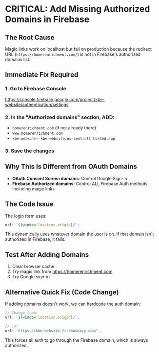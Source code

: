 # CRITICAL: Add Missing Authorized Domains in Firebase

## The Root Cause

Magic links work on localhost but fail on production because the redirect URL (`https://homerenrichment.com/`) is not in Firebase's authorized domains list.

## Immediate Fix Required

### 1. Go to Firebase Console

https://console.firebase.google.com/project/kbe-website/authentication/settings

### 2. In the "Authorized domains" section, ADD:

- `homerenrichment.com` (if not already there)
- `www.homerenrichment.com`
- `kbe-website--kbe-website.us-central1.hosted.app`

### 3. Save the changes

## Why This Is Different from OAuth Domains

- **OAuth Consent Screen domains**: Control Google Sign-in
- **Firebase Authorized domains**: Control ALL Firebase Auth methods including magic links

## The Code Issue

The login form uses:

```typescript
url: `${window.location.origin}/`;
```

This dynamically uses whatever domain the user is on. If that domain isn't authorized in Firebase, it fails.

## Test After Adding Domains

1. Clear browser cache
2. Try magic link from https://homerenrichment.com
3. Try Google sign-in

## Alternative Quick Fix (Code Change)

If adding domains doesn't work, we can hardcode the auth domain:

```typescript
// Change from:
url: `${window.location.origin}/`,

// To:
url: 'https://kbe-website.firebaseapp.com/',
```

This forces all auth to go through the Firebase domain, which is always authorized.

